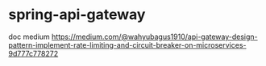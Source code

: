 # spring-api-gateway

doc medium 
https://medium.com/@wahyubagus1910/api-gateway-design-pattern-implement-rate-limiting-and-circuit-breaker-on-microservices-9d777c778272
